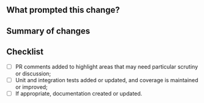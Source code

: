 ## What prompted this change?

<!--- Add a description detailing what prompted this change. For external contributors, add link to proposal document --->

## Summary of changes

<!--- Add bullet point(s) summarising your changes --->

## Checklist

- [ ] PR comments added to highlight areas that may need particular scrutiny or discussion;
- [ ] Unit and integration tests added or updated, and coverage is maintained or improved;
- [ ] If appropriate, documentation created or updated.
